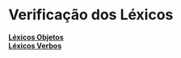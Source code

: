 # Verificação dos Léxicos

[**Léxicos Objetos**](/docs/verification/lexico/lexicoObject.md) <br>
[**Léxicos Verbos**](/docs/verification/lexico/lexicoVerbs.md)<br>